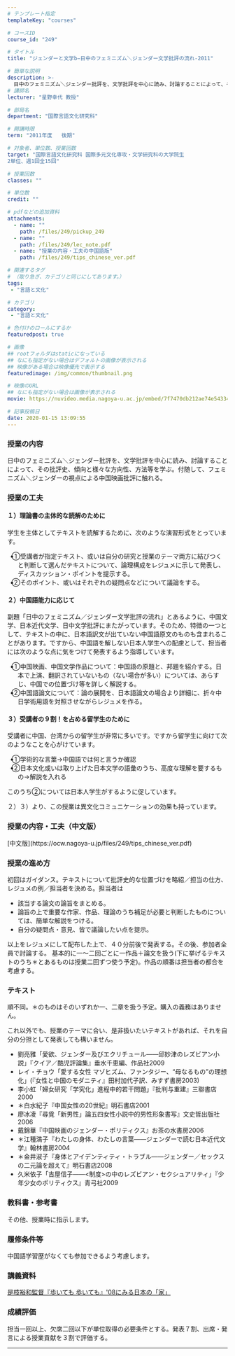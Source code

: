 ```yaml
---
# テンプレート指定
templateKey: "courses"

# コースID
course_id: "249"

# タイトル
title: "ジェンダーと文学b−日中のフェミニズム＼ジェンダー文学批評の流れ-2011"

# 簡単な説明
description: >-
  日中のフェミニズム＼ジェンダー批評を、文学批評を中心に読み、討論することによって、その批評史、傾向と様々な方向性、方法等を学ぶ。付随して、フェミニズム＼ジェンダーの視点による中国映画批評に触れる。 ....
# 講師名
lecturer: "星野幸代 教授"

# 部局名
department: "国際言語文化研究科"

# 開講時限
term: "2011年度	後期"

# 対象者、単位数、授業回数
target: "国際言語文化研究科 国際多元文化専攻・文学研究科の大学院生
2単位、週1回全15回"

# 授業回数
classes: ""

# 単位数
credit: ""

# pdfなどの追加資料
attachments:
  - name: "" 
    path: /files/249/pickup_249
  - name: "" 
    path: /files/249/lec_note.pdf
  - name: "授業の内容・工夫の中国語版" 
    path: /files/249/tips_chinese_ver.pdf

# 関連するタグ
# （取り急ぎ、カテゴリと同じにしてあります。）
tags:
 - "言語と文化"

# カテゴリ
category:
 - "言語と文化"

# 色付けのロールにするか
featuredpost: true

# 画像
## rootフォルダはstaticになっている
## なにも指定がない場合はデフォルトの画像が表示される
## 映像がある場合は映像優先で表示する
featuredimage: /img/common/thumbnail.png

# 映像のURL
## なにも指定がない場合は画像が表示される
movie: https://nuvideo.media.nagoya-u.ac.jp/embed/7f7470db212ae74e5433467dba307e97b9378eb0

# 記事投稿日
date: 2020-01-15 13:09:55
---
```


### 授業の内容

日中のフェミニズム＼ジェンダー批評を、文学批評を中心に読み、討論することによって、その批評史、傾向と様々な方向性、方法等を学ぶ。付随して、フェミニズム＼ジェンダーの視点による中国映画批評に触れる。


### 授業の工夫

#### １）理論書の主体的な読解のために

学生を主体としてテキストを読解するために、次のような演習形式をとっています。

<ul class="none" style="text-indent:-1em;">
<li>
①受講者が指定テキスト、或いは自分の研究と授業のテーマ両方に結びつくと判断して選んだテキストについて、論理構成をレジュメに示して発表し、ディスカッション・ポイントを提示する。 <li>
②そのポイント、或いはそれぞれの疑問点などについて議論をする。 </ul> <h4>
２）中国語能力に応じて
</h4>

<p>
副題「日中のフェミニズム／ジェンダー文学批評の流れ」とあるように、中国文学、日本近代文学、日中文学批評にまたがっています。そのため、特徴の一つとして、テキストの中に、日本語訳文が出ていない中国語原文のものも含まれることがあります。ですから、中国語を解しない日本人学生への配慮として、担当者には次のような点に気をつけて発表するよう指導しています。
</p>

<ul class="none" style="text-indent:-1em;">
<li>
①中国映画、中国文学作品について：中国語の原題と、邦題を紹介する。日本で上演、翻訳されていないもの（ない場合が多い）については、あらすじ、中国での位置づけ等を詳しく解説する。 <li>
②中国語論文について：論の展開を、日本語論文の場合より詳細に、折々中日学術用語を対照させながらレジュメを作る。 </ul> <h4>
３）受講者の９割！を占める留学生のために
</h4>

<p>
受講者に中国、台湾からの留学生が非常に多いです。ですから留学生に向けて次のようなことを心がけています。
</p>

<ul class="none" style="text-indent:-1em;">
<li>
①学術的な言葉→中国語では何と言うか確認 <li>
②日本文化或いは取り上げた日本文学の語彙のうち、高度な理解を要するもの→解説を入れる </ul> <p>
このうち②については日本人学生がするように促しています。
</p>

<p>
２）３）より、この授業は異文化コミュニケーションの効果も持っています。
</p>

<h3>
授業の内容・工夫（中文版）
</h3>

<p>
[中文版](https://ocw.nagoya-u.jp/files/249/tips_chinese_ver.pdf) 

</p>





### 授業の進め方

初回はガイダンス。テキストについて批評史的な位置づけを略紹／担当の仕方、レジュメの例／担当者を決める。担当者は

* 該当する論文の論旨をまとめる。
* 論旨の上で重要な作家、作品、理論のうち補足が必要と判断したものについては、簡単な解説をつける。
* 自分の疑問点・意見、皆で議論したい点を提示。

以上をレジュメにして配布した上で、４０分前後で発表する。その後、参加者全員で討論する。 基本的に一〜二回ごとに一作品＋論文を扱う(下に挙げるテキストのうち＊とあるものは授業二回ずつ使う予定)。作品の順番は担当者の都合を考慮する。

### テキスト

順不同。＊のものはそのいずれか一、二章を扱う予定。購入の義務はありません。

これ以外でも、授業のテーマに合い、是非扱いたいテキストがあれば、それを自分の分担として発表しても構いません。

* 劉亮雅「愛欲、ジェンダー及びエクリチュール——邱妙津のレズビアン小説」『クイア／酷児評論集』垂水千恵編、作品社2009
* レイ・チョウ「愛する女性 マゾヒズム、ファンタジー、&ldquo;母なるもの&rdquo;の理想化」(『女性と中国のモダニティ』田村加代子訳、みすず書房2003)
* 李小虹「婦女研究「学究化」進程中的若干問題」『批判与重建』三聯書店2000
* ＊白水紀子『中国女性の20世紀』明石書店2001
* 廖冰凌『尋覓「新男性」論五四女性小説中的男性形象書写』文史哲出版社2006
* 戴錦華『中国映画のジェンダー・ポリティクス』お茶の水書房2006
* ＊江種満子『わたしの身体、わたしの言葉——ジェンダーで読む日本近代文学』翰林書房2004
* ＊金井淑子『身体とアイデンティティ・トラブル——ジェンダー／セックスの二元論を超えて』明石書店2008
* 久米依子「吉屋信子——<制度>の中のレズビアン・セクシュアリティ」『少年少女のポリティクス』青弓社2009

### 教科書・参考書

その他、授業時に指示します。

### 履修条件等

中国語学習歴がなくても参加できるよう考慮します。





### 講義資料

[是枝裕和監督『歩いても 歩いても』'08にみる日本の「家」](https://ocw.nagoya-u.jp/files/249/lec_note.pdf) 






### 成績評価

担当一回以上、欠席二回以下が単位取得の必要条件とする。発表７割、出席・発言による授業貢献を３割で評価する。



-----